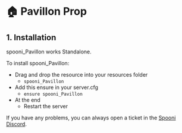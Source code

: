 # 🏠 Pavillon Prop

## 1. Installation
spooni_Pavillon works Standalone.  

To install spooni_Pavillon:
- Drag and drop the resource into your resources folder
  - `spooni_Pavillon`
- Add this ensure in your server.cfg
  - `ensure spooni_Pavillon`
- At the end
  - Restart the server

If you have any problems, you can always open a ticket in the [Spooni Discord](https://discord.gg/spooni).